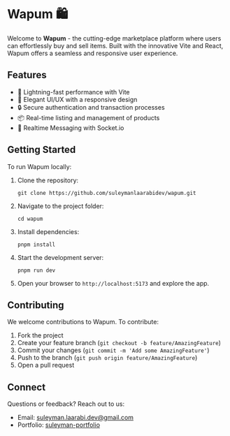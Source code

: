 # Wapum 🛍️

Welcome to **Wapum** - the cutting-edge marketplace platform where users can effortlessly buy and sell items. Built with the innovative Vite and React, Wapum offers a seamless and responsive user experience.

## Features

- 🚀 Lightning-fast performance with Vite
- 🎨 Elegant UI/UX with a responsive design
- 🔒 Secure authentication and transaction processes
- 📦 Real-time listing and management of products
- 📱 Realtime Messaging with Socket.io

## Getting Started

To run Wapum locally:

1. Clone the repository:
   ```
   git clone https://github.com/suleymanlaarabidev/wapum.git
   ```
2. Navigate to the project folder:
   ```
   cd wapum
   ```
3. Install dependencies:
   ```
   pnpm install
   ```
4. Start the development server:
   ```
   pnpm run dev
   ```
5. Open your browser to `http://localhost:5173` and explore the app.

## Contributing

We welcome contributions to Wapum. To contribute:

1. Fork the project
2. Create your feature branch (`git checkout -b feature/AmazingFeature`)
3. Commit your changes (`git commit -m 'Add some AmazingFeature'`)
4. Push to the branch (`git push origin feature/AmazingFeature`)
5. Open a pull request

## Connect

Questions or feedback? Reach out to us:

- Email: suleyman.laarabi.dev@gmail.com
- Portfolio: [suleyman-portfolio](https://suleymanportfolio.web.app)
